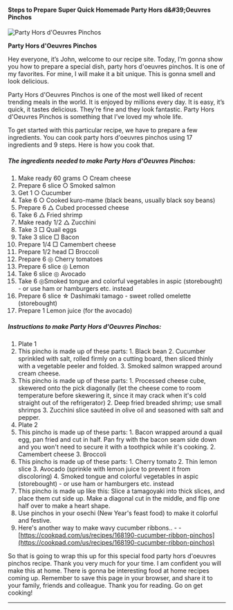             

#### Steps to Prepare Super Quick Homemade Party Hors d&amp;#39;Oeuvres Pinchos

![Party Hors d'Oeuvres Pinchos](https://img-global.cpcdn.com/recipes/5139303578468352/751x532cq70/party-hors-doeuvres-pinchos-recipe-main-photo.jpg)

**Party Hors d'Oeuvres Pinchos**

Hey everyone, it’s John, welcome to our recipe site. Today, I’m gonna show you how to prepare a special dish, party hors d'oeuvres pinchos. It is one of my favorites. For mine, I will make it a bit unique. This is gonna smell and look delicious.

Party Hors d'Oeuvres Pinchos is one of the most well liked of recent trending meals in the world. It is enjoyed by millions every day. It is easy, it’s quick, it tastes delicious. They’re fine and they look fantastic. Party Hors d'Oeuvres Pinchos is something that I’ve loved my whole life.

To get started with this particular recipe, we have to prepare a few ingredients. You can cook party hors d'oeuvres pinchos using 17 ingredients and 9 steps. Here is how you cook that.

##### The ingredients needed to make Party Hors d'Oeuvres Pinchos:

1.  Make ready 60 grams ○ Cream cheese
2.  Prepare 6 slice ○ Smoked salmon
3.  Get 1 ○ Cucumber
4.  Take 6 ○ Cooked kuro-mame (black beans, usually black soy beans)
5.  Prepare 6 △ Cubed processed cheese
6.  Take 6 △ Fried shrimp
7.  Make ready 1/2 △ Zucchini
8.  Take 3 □ Quail eggs
9.  Take 3 slice □ Bacon
10.  Prepare 1/4 □ Camembert cheese
11.  Prepare 1/2 head □ Broccoli
12.  Prepare 6 ◎ Cherry tomatoes
13.  Prepare 6 slice ◎ Lemon
14.  Take 6 slice ◎ Avocado
15.  Take 6 ◎Smoked tongue and colorful vegetables in aspic (storebought) - or use ham or hamburgers etc. instead
16.  Prepare 6 slice ☆ Dashimaki tamago - sweet rolled omelette (storebought)
17.  Prepare 1 Lemon juice (for the avocado)

##### Instructions to make Party Hors d'Oeuvres Pinchos:

1.  Plate 1
2.  This pincho is made up of these parts: 1. Black bean 2. Cucumber sprinkled with salt, rolled firmly on a cutting board, then sliced thinly with a vegetable peeler and folded. 3. Smoked salmon wrapped around cream cheese.
3.  This pincho is made up of these parts: 1. Processed cheese cube, skewered onto the pick diagonally (let the cheese come to room temperature before skewering it, since it may crack when it's cold straight out of the refrigerator) 2. Deep fried breaded shrimp; use small shrimps 3. Zucchini slice sautéed in olive oil and seasoned with salt and pepper.
4.  Plate 2
5.  This pincho is made up of these parts: 1. Bacon wrapped around a quail egg, pan fried and cut in half. Pan fry with the bacon seam side down and you won't need to secure it with a toothpick while it's cooking. 2. Camembert cheese 3. Broccoli
6.  This pincho is made up of these parts: 1. Cherry tomato 2. Thin lemon slice 3. Avocado (sprinkle with lemon juice to prevent it from discoloring) 4. Smoked tongue and colorful vegetables in aspic (storebought) - or use ham or hamburgers etc. instead
7.  This pincho is made up like this: Slice a tamagoyaki into thick slices, and place them cut side up. Make a diagonal cut in the middle, and flip one half over to make a heart shape.
8.  Use pinchos in your osechi (New Year's feast food) to make it colorful and festive.
9.  Here's another way to make wavy cucumber ribbons.. - - [https://cookpad.com/us/recipes/168190-cucumber-ribbon-pinchos](https://cookpad.com/us/recipes/168190-cucumber-ribbon-pinchos)

So that is going to wrap this up for this special food party hors d'oeuvres pinchos recipe. Thank you very much for your time. I am confident you will make this at home. There is gonna be interesting food at home recipes coming up. Remember to save this page in your browser, and share it to your family, friends and colleague. Thank you for reading. Go on get cooking!

* * *